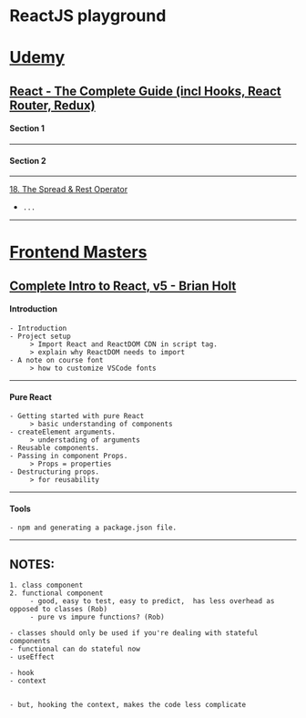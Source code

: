 # ReactJS playground

# [Udemy](https://www.udemy.com/)

## [React - The Complete Guide (incl Hooks, React Router, Redux)](https://www.udemy.com/course/react-the-complete-guide-incl-redux/)

#### Section 1

---

#### Section 2

---

[18. The Spread & Rest Operator](https://www.udemy.com/course/react-the-complete-guide-incl-redux/learn/lecture/8211796#overview)

- `...`

---

# [Frontend Masters](https://frontendmasters.com/)

## [Complete Intro to React, v5 - Brian Holt](https://frontendmasters.com/courses/complete-react-v5/)

#### Introduction

```
- Introduction
- Project setup
     > Import React and ReactDOM CDN in script tag.
     > explain why ReactDOM needs to import
- A note on course font
     > how to customize VSCode fonts
```

---

#### Pure React

```
- Getting started with pure React
     > basic understanding of components
- createElement arguments.
     > understading of arguments
- Reusable components.
- Passing in component Props.
     > Props = properties
- Destructuring props.
     > for reusability
```

---

#### Tools

```
- npm and generating a package.json file.
```

---

## NOTES:

```
1. class component
2. functional component
     - good, easy to test, easy to predict,  has less overhead as opposed to classes (Rob)
     - pure vs impure functions? (Rob)

- classes should only be used if you're dealing with stateful components
- functional can do stateful now
- useEffect

- hook
- context


- but, hooking the context, makes the code less complicate
```
